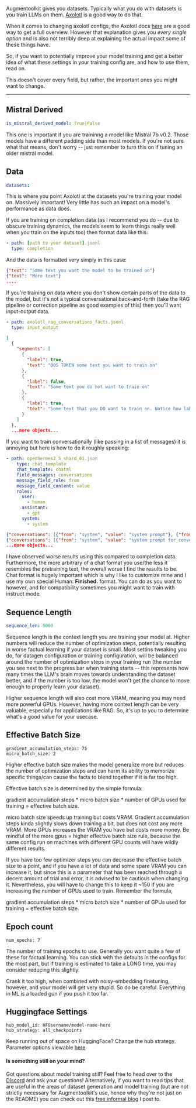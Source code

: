 Augmentoolkit gives you datasets. Typically what you do with datasets is you train LLMs on them. [Axolotl](https://github.com/axolotl-ai-cloud/axolotl) is a good way to do that.

When it comes to changing axolotl configs, the Axolotl docs [here](https://docs.axolotl.ai/docs/config.html) are a good way to get a full overview. However that explanation gives you *every single option* and is also not terribly deep at explaining the actual impact some of these things have.

So, if you want to potentially improve your model training and get a better idea of what these settings in your training config are, and how to use them, read on.

This doesn't cover every field, but rather, the important ones you might want to change.

---

## Mistral Derived
```yaml
is_mistral_derived_model: True|False
```

This one is important if you are traininng a model like Mistral 7b v0.2. Those models have a different padding side than most models. If you're not sure what that means, don't worry -- just remember to turn this on if tuning an older mistral model.

## Data

```yaml
datasets:
```

This is where you point Axolotl at the datasets you're training your model on. Massively important! Very little has such an impact on a model's performance as data does.

If you are training on completion data (as I recommend you do -- due to obscure training dynamics, the models seem to learn things really well when you train on the inputs too) then format data like this:

```yaml
- path: [path to your dataset].jsonl
  type: completion
```

And the data is formatted very simply in this case:
```json
{"text": "Some text you want the model to be trained on"}
{"text": "More text"}
....
```

If you're training on data where you don't show certain parts of the data to the model, but it's not a typical conversational back-and-forth (take the RAG pipeline or correction pipeline as good examples of this) then you'll want input-output data.

```yaml
- path: axolotl_rag_conversations_facts.jsonl
  type: input_output
```

```json
[
  {
    "segments": [
      {
        "label": true,
        "text": "BOS TOKEN some text you want to train on"
      },
      {
        "label": false,
        "text": "Some text you do not want to train on"
      },
      {
        "label": true,
        "text": "Some text that you DO want to train on. Notice how label controls that. Also, be careful with this format -- you need to manually add the BOS and EOS tokens, nothing is added for you automatically when training input_output. EOS TOKEN"
      }
    ]
  },
  ...more objects...
```

If you want to train conversationally (like passing in a list of messages) it is annoying but here is how to do it roughly speaking:
```yaml
- path: openhermes2_5_shard_01.json
    type: chat_template
    chat_template: chatml
    field_messages: conversations
    message_field_role: from
    message_field_content: value
    roles:
      user:
        - human
      assistant:
        - gpt
      system:
        - system
```

```json
{"conversations": [{"from": "system", "value": "system prompt"}, {"from": "human", "value": "human message"}, {"from": "gpt", "value": "ai message"}, {"from": "human", "value": "human message 2"}, {"from": "gpt", "value": "ai message 2"}]}
{"conversations": [{"from": "system", "value": "system prompt for conversation 2"}, {"from": "human", "value": "human message"}, {"from": "gpt", "value": "ai message"}, {"from": "human", "value": "human message 2"}, {"from": "gpt", "value": "ai message 2"}]}
...more objects...
```
I have observed worse results using this compared to completion data. Furthermore, the more arbitrary of a chat format you use/the less it resembles the pretraining text, the overall worse I find the results to be. Chat format is hugely important which is why I like to customize mine and I use my own special Human: **Finished.** format. You can do as you want to however, and for compatibility sometimes you might want to train with instruct mode.

## Sequence Length

```yaml
sequence_len: 5000
```

Sequence length is the context length you are training your model at. Higher numbers will reduce the number of optimization steps, potentially resulting in worse factual learning if your dataset is small. Most settins tweaking you do, for datagen configuration or training configuration, will be balanced around the number of optimization steps in your training run (the number you see next to the progress bar when training starts -- this represents how many times the LLM's brain moves towards understanding the dataset better, and if the number is too low, the model won't get the chance to move enough to properly learn your dataset).

Higher sequence length will also cost more VRAM, meaning you may need more powerful GPUs. However, having more context length can be very valuable, especially for applications like RAG. So, it's up to you to determine what's a good value for your usecase.

## Effective Batch Size

```
gradient_accumulation_steps: 75
micro_batch_size: 2
```

Higher effective batch size makes the model generalize more but reduces the number of optimization steps and can harm its ability to memorize specific things/can cause the facts to blend together if it is far too high.

Effective batch size is determined by the simple formula:

gradient accumulation steps * micro batch size * number of GPUs used for training = effective batch size.

micro batch size speeds up training but costs VRAM. Gradient accumulation steps kinda slightly slows down training a bit, but does not cost any more VRAM. More GPUs increases the VRAM you have but costs more money. Be mindful of the more gpus = higher effective batch size rule, because the same config run on machines with different GPU counts will have wildly different results.

If you have too few optimizer steps you can decrease the effective batch size to a point, and if you have a lot of data and some spare VRAM you can increase it, but since this is a parameter that has been reached through a decent amount of trial and error, it is advised to be cautious when changing it. Nevertheless, you will have to change this to keep it ~150 if you are increasing the number of GPUs used to train. Remember the formula,

gradient accumulation steps * micro batch size * number of GPUs used for training = effective batch size.

## Epoch count

```
num_epochs: 7
```
The number of training epochs to use. Generally you want quite a few of these for factual learning. You can stick with the defaults in the configs for the most part, but if training is estimated to take a LONG time, you may consider reducing this slightly.

Crank it too high, when combined with noisy-embedding finetuning, however, and your model will get very stupid. So do be careful. Everything in ML is a loaded gun if you push it too far.

## Huggingface Settings

```
hub_model_id: HFUsername/model-name-here
hub_strategy: all_checkpoints
```

Keep running out of space on HuggingFace? Change the hub strategy. Parameter options viewable [here](https://huggingface.co/docs/transformers/en/main_classes/trainer#transformers.TrainingArguments.set_push_to_hub.strategy)

#### Is something still on your mind?

Got questions about model training still? Feel free to head over to the [Discord](https://discord.gg/s6PBfsaVzu) and ask your questions! Alternatively, if you want to read tips that are useful in the areas of dataset generation and model training (but are not strictly necessary for Augmentoolkit's use, hence why they're not just on the README) you can check out this [free informal blog]((https://promptingweekly.substack.com/)) I post to.